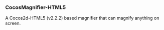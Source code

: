 ### CocosMagnifier-HTML5

A Cocos2d-HTML5 (v2.2.2) based magnifier that can magnify anything on screen.
